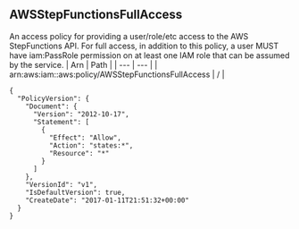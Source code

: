 
## AWSStepFunctionsFullAccess
An access policy for providing a user/role/etc access to the AWS StepFunctions API. For full access, in addition to this policy, a user MUST have iam:PassRole permission on at least one IAM role that can be assumed by the service.
| Arn | Path |
| --- | --- |
| arn:aws:iam::aws:policy/AWSStepFunctionsFullAccess | / |
```
{
  "PolicyVersion": {
    "Document": {
      "Version": "2012-10-17",
      "Statement": [
        {
          "Effect": "Allow",
          "Action": "states:*",
          "Resource": "*"
        }
      ]
    },
    "VersionId": "v1",
    "IsDefaultVersion": true,
    "CreateDate": "2017-01-11T21:51:32+00:00"
  }
}
```
